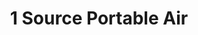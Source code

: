 ---
title: "1 Source Portable Air"
url: /south-salt-lake-city/1-source-portable-air/
shop: appliance
---